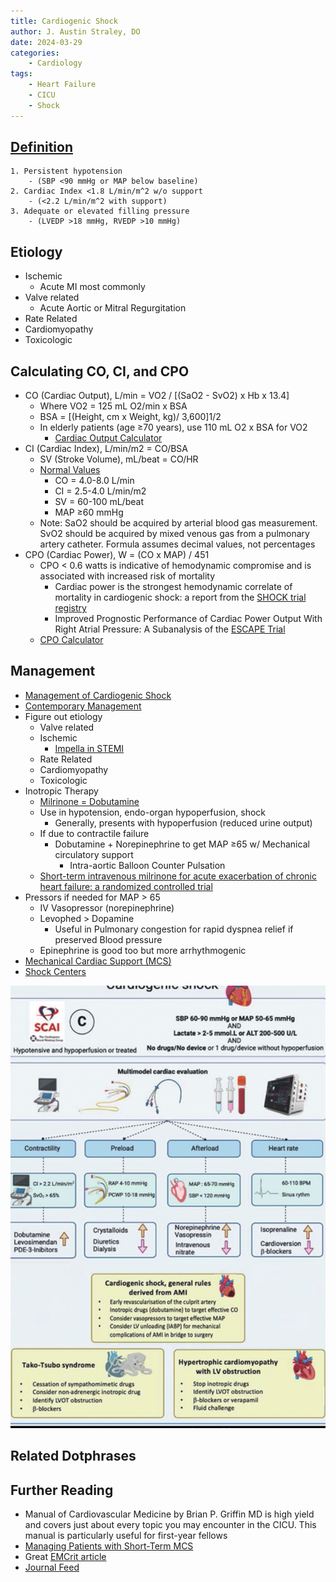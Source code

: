 ```yaml
---
title: Cardiogenic Shock
author: J. Austin Straley, DO
date: 2024-03-29
categories:
    - Cardiology
tags:
    - Heart Failure
    - CICU
    - Shock
---
```


## [Definition][5]

```
1. Persistent hypotension 
    - (SBP <90 mmHg or MAP below baseline)
2. Cardiac Index <1.8 L/min/m^2 w/o support 
    - (<2.2 L/min/m^2 with support)
3. Adequate or elevated filling pressure 
    - (LVEDP >18 mmHg, RVEDP >10 mmHg) 
```

## Etiology

- Ischemic
    - Acute MI most commonly
- Valve related
    - Acute Aortic or Mitral Regurgitation
- Rate Related
- Cardiomyopathy
- Toxicologic

## Calculating CO, CI, and CPO

- CO (Cardiac Output), L/min = VO2 / [(SaO2 - SvO2) x Hb x 13.4]
    - Where VO2 = 125 mL O2/min x BSA
    - BSA = [(Height, cm x Weight, kg)/ 3,600]1/2
    - In elderly patients (age ≥70 years), use 110 mL O2 x BSA for VO2
        - [Cardiac Output Calculator][9]
- CI (Cardiac Index), L/min/m2 = CO/BSA
    - SV (Stroke Volume), mL/beat = CO/HR
    - [Normal Values][10]
        - CO = 4.0-8.0 L/min
        - CI = 2.5-4.0 L/min/m2
        - SV = 60-100 mL/beat
        - MAP ≥60 mmHg
    - Note: SaO2 should be acquired by arterial blood gas measurement. SvO2 should be acquired by mixed venous gas from a pulmonary artery catheter. Formula assumes decimal values, not percentages
- CPO (Cardiac Power), W = (CO x MAP) / 451
    - CPO < 0.6 watts is indicative of hemodynamic compromise and is associated with increased risk of mortality
        - Cardiac power is the strongest hemodynamic correlate of mortality in cardiogenic shock: a report from the [SHOCK trial registry][14]
        - Improved Prognostic Performance of Cardiac Power Output With Right Atrial Pressure: A Subanalysis of the [ESCAPE Trial][13]
    - [CPO Calculator][11]

## Management

- [Management of Cardiogenic Shock][3]
- [Contemporary Management][6]
- Figure out etiology
    - Valve related
    - Ischemic
        - [Impella in STEMI][8]
    - Rate Related
    - Cardiomyopathy
    - Toxicologic
- Inotropic Therapy
    - [Milrinone = Dobutamine][2]
    - Use in hypotension, endo-organ hypoperfusion, shock
        - Generally, presents with hypoperfusion (reduced urine output)
    - If due to contractile failure
        - Dobutamine + Norepinephrine to get MAP ≥65 w/ Mechanical circulatory support
            - Intra-aortic Balloon Counter Pulsation
    - [Short-term intravenous milrinone for acute exacerbation of chronic heart failure: a randomized controlled trial][12]
- Pressors if needed for MAP > 65
    - IV Vasopressor (norepinephrine)
    - Levophed > Dopamine
        - Useful in Pulmonary congestion for rapid dyspnea relief if preserved Blood pressure
    - Epinephrine is good too but more arrhythmogenic
- [Mechanical Cardiac Support (MCS)](/fellowship-guide/topics/mechanical_support)
- [Shock Centers][7]

![Courtesy of SCAI](/assets/images/fellowship-guide/cards/cicu/scai_cardiogenic_shock.jpeg)

## Related Dotphrases

## Further Reading

- Manual of Cardiovascular Medicine by Brian P. Griffin MD is high yield and covers just about every topic you may encounter in the CICU. This manual is particularly useful for first-year fellows
- [Managing Patients with Short-Term MCS][7]
- Great [EMCrit article][1]
- [Journal Feed][4]

[1]: https://emcrit.org/emcrit/cardiogenic-shock-2-mcs/{:target="_blank"}
[2]: https://pubmed.ncbi.nlm.nih.gov/34347952/{:target="_blank"}
[3]: https://annalsofintensivecare.springeropen.com/articles/10.1186/s13613-015-0052-1/{:target="_blank"}
[4]: https://journalfeed.org/article-a-day/2017/aha-cardiogenic-shock-spoon-feed//{:target="_blank"}
[5]: https://pubmed.ncbi.nlm.nih.gov/31104355/{:target="_blank"}
[6]: https://www.ahajournals.org/doi/full/10.1161/cir.0000000000000525{:target="_blank"}
[7]: https://www.sciencedirect.com/science/article/pii/S0735109718369407?via%3Dihub{:target="_blank"}
[8]: https://pubmed.ncbi.nlm.nih.gov/38587239/{:target="_blank"}
[9]:  https://www.mdcalc.com/calc/10095/cardiac-output-ficks-formula{:target="_blank"}
[10]: https://www.google.com/books/edition/Textbook_of_Clinical_Hemodynamics_E_Book/H7nHDgAAQBAJ?hl=en&gbpv=0{:target="_blank"}
[11]: https://www.mdcalc.com/calc/10494/cardiac-power-output-cpo{:target="_blank"}
[12]: https://pubmed.ncbi.nlm.nih.gov/11911756/{:target="_blank"}
[13]: https://www.ncbi.nlm.nih.gov/pmc/articles/PMC9085968/
[14]: https://pubmed.ncbi.nlm.nih.gov/15261929/{:target="_blank"}
